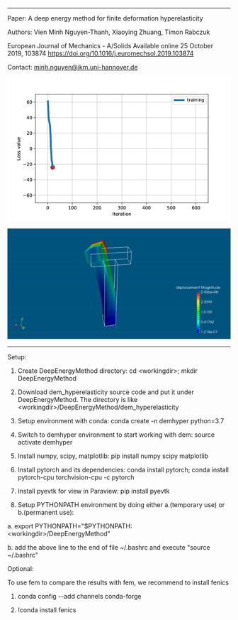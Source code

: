 --------------------------------------------------------------------
Paper: 
A deep energy method for finite deformation hyperelasticity

Authors: Vien Minh Nguyen-Thanh, Xiaoying Zhuang, Timon Rabczuk

European Journal of Mechanics - A/Solids
Available online 25 October 2019, 103874
https://doi.org/10.1016/j.euromechsol.2019.103874

Contact: minh.nguyen@ikm.uni-hannover.de

![](loss.gif)

![](Tbar-uncon.gif)

--------------------------------------------------------------------
Setup:
1. Create DeepEnergyMethod directory: cd \<workingdir\>; mkdir DeepEnergyMethod

2. Download dem_hyperelasticity source code and put it under DeepEnergyMethod.
The directory is like \<workingdir\>/DeepEnergyMethod/dem_hyperelasticity

3. Setup environment with conda: conda create -n demhyper python=3.7

4. Switch to demhyper environment to start working with dem: source activate demhyper

5. Install numpy, scipy, matplotlib: pip install numpy scipy matplotlib

6. Install pytorch and its dependencies: conda install pytorch; conda install pytorch-cpu torchvision-cpu -c pytorch

7. Install pyevtk for view in Paraview: pip install pyevtk

8. Setup PYTHONPATH environment by doing either a.(temporary use) or b.(permanent use): 

a. export PYTHONPATH="$PYTHONPATH:\<workingdir\>/DeepEnergyMethod"
  
b. add the above line to the end of file ~/.bashrc and execute "source ~/.bashrc"

Optional:

To use fem to compare the results with fem, we recommend to install fenics

1. conda config --add channels conda-forge

2. !conda install fenics
